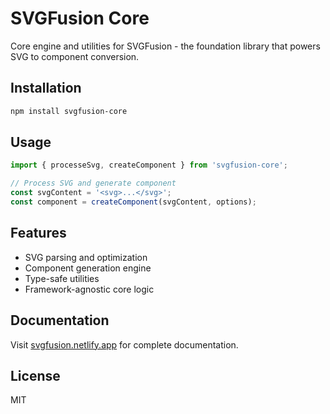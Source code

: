 # SVGFusion Core

Core engine and utilities for SVGFusion - the foundation library that powers SVG to component conversion.

## Installation

```bash
npm install svgfusion-core
```

## Usage

```typescript
import { processeSvg, createComponent } from 'svgfusion-core';

// Process SVG and generate component
const svgContent = '<svg>...</svg>';
const component = createComponent(svgContent, options);
```

## Features

- SVG parsing and optimization
- Component generation engine
- Type-safe utilities
- Framework-agnostic core logic

## Documentation

Visit [svgfusion.netlify.app](https://svgfusion.netlify.app) for complete documentation.

## License

MIT
